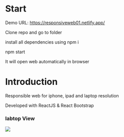 <h1>Start </h1>

Demo URL: https://responsiveweb01.netlify.app/

Clone repo and go to folder

<p>install all dependencies using  npm i</p>
<p>  npm start</p>
It will open web automatically in browser

<h1>Introduction</h1>
<p>Responsible web for iphone, ipad and laptop resolution</p>
<p>Developed with ReactJS & React Bootstrap</p>
<h3>labtop View</h3>
<img src="https://user-images.githubusercontent.com/72608044/195094690-5224d453-2a48-4e4d-b9ce-765f1605324b.png">





